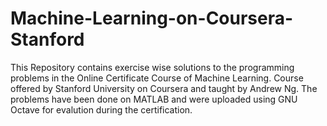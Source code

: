 # Machine-Learning-on-Coursera-Stanford
This Repository contains exercise wise solutions to the programming problems in the Online Certificate Course of Machine Learning.
Course offered by Stanford University on Coursera and taught by Andrew Ng.
The problems have been done on MATLAB and were uploaded using GNU Octave for evalution during the certification.
